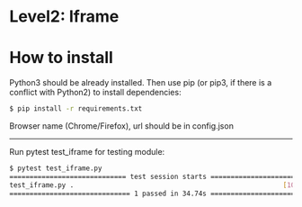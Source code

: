# Level2: Iframe

# How to install
Python3 should be already installed. Then use pip (or pip3, if there is a conflict with Python2) to install dependencies:
```bash
$ pip install -r requirements.txt
```
Browser name (Chrome/Firefox), url should be in config.json
___
Run pytest test_iframe for testing module:
```bash
$ pytest test_iframe.py
============================= test session starts ==============================
test_iframe.py .                                                    [100%]
============================== 1 passed in 34.74s ==============================
```